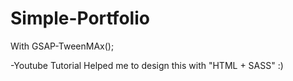 # Simple-Portfolio
With GSAP-TweenMAx();

-Youtube Tutorial Helped me to design this with "HTML + SASS" :)
